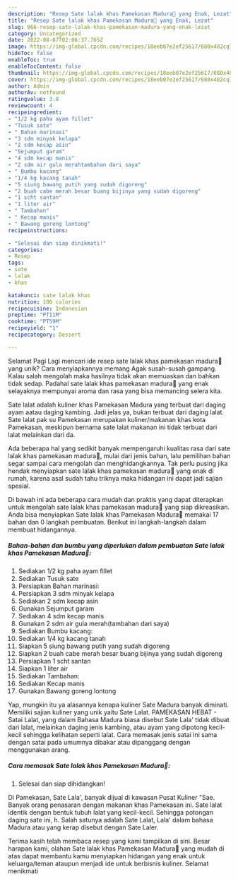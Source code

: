 ```yaml
---
description: "Resep Sate lalak khas Pamekasan Madura🍡 yang Enak, Lezat"
title: "Resep Sate lalak khas Pamekasan Madura🍡 yang Enak, Lezat"
slug: 966-resep-sate-lalak-khas-pamekasan-madura-yang-enak-lezat
category: Uncategorized
date: 2022-08-07T02:06:37.765Z
image: https://img-global.cpcdn.com/recipes/18eeb07e2ef25617/680x482cq70/sate-lalak-khas-pamekasan-madura-foto-resep-utama.jpg
hideToc: false
enableToc: true
enableTocContent: false
thumbnail: https://img-global.cpcdn.com/recipes/18eeb07e2ef25617/680x482cq70/sate-lalak-khas-pamekasan-madura-foto-resep-utama.jpg
cover: https://img-global.cpcdn.com/recipes/18eeb07e2ef25617/680x482cq70/sate-lalak-khas-pamekasan-madura-foto-resep-utama.jpg
author: Admin
authorAv: notfound
ratingvalue: 3.8
reviewcount: 4
recipeingredient:
- "1/2 kg paha ayam fillet"
- "Tusuk sate"
- " Bahan marinasi"
- "3 sdm minyak kelapa"
- "2 sdm kecap asin"
- "Sejumput garam"
- "4 sdm kecap manis"
- "2 sdm air gula merahtambahan dari saya"
- " Bumbu kacang"
- "1/4 kg kacang tanah"
- "5 siung bawang putih yang sudah digoreng"
- "2 buah cabe merah besar buang bijinya yang sudah digoreng"
- "1 scht santan"
- "1 liter air"
- " Tambahan"
- " Kecap manis"
- " Bawang goreng lontong"
recipeinstructions:

- "Selesai dan siap dinikmati!"
categories:
- Resep
tags:
- sate
- lalak
- khas

katakunci: sate lalak khas 
nutrition: 100 calories
recipecuisine: Indonesian
preptime: "PT11M"
cooktime: "PT59M"
recipeyield: "1"
recipecategory: Dessert

---
```



Selamat Pagi Lagi mencari ide resep sate lalak khas pamekasan madura🍡 yang unik? Cara menyiapkannya memang Agak susah-susah gampang. Kalau salah mengolah maka hasilnya tidak akan memuaskan dan bahkan tidak sedap. Padahal sate lalak khas pamekasan madura🍡 yang enak selayaknya mempunyai aroma dan rasa yang bisa memancing selera kita.


Sate lalat adalah kuliner khas Pamekasan Madura yang terbuat dari daging ayam aatau daging kambing. Jadi jelas ya, bukan terbuat dari daging lalat. Sate lalat pak su Pamekasan merupakan kuliner/makanan khas kota Pamekasan, meskipun bernama sate lalat makanan ini tidak terbuat dari lalat melainkan dari da.

Ada beberapa hal yang sedikit banyak mempengaruhi kualitas rasa dari sate lalak khas pamekasan madura🍡, mulai dari jenis bahan, lalu pemilihan bahan segar sampai cara mengolah dan menghidangkannya. Tak perlu pusing jika hendak menyiapkan sate lalak khas pamekasan madura🍡 yang enak di rumah, karena asal sudah tahu triknya maka hidangan ini dapat jadi sajian spesial.


Di bawah ini ada beberapa cara mudah dan praktis yang dapat diterapkan untuk mengolah sate lalak khas pamekasan madura🍡 yang siap dikreasikan. Anda bisa menyiapkan Sate lalak khas Pamekasan Madura🍡 memakai 17 bahan dan 0 langkah pembuatan. Berikut ini langkah-langkah dalam membuat hidangannya.

<!--inarticleads1-->

##### Bahan-bahan dan bumbu yang diperlukan dalam pembuatan Sate lalak khas Pamekasan Madura🍡:

1. Sediakan 1/2 kg paha ayam fillet
1. Sediakan Tusuk sate
1. Persiapkan  Bahan marinasi:
1. Persiapkan 3 sdm minyak kelapa
1. Sediakan 2 sdm kecap asin
1. Gunakan Sejumput garam
1. Sediakan 4 sdm kecap manis
1. Gunakan 2 sdm air gula merah(tambahan dari saya)
1. Sediakan  Bumbu kacang:
1. Sediakan 1/4 kg kacang tanah
1. Siapkan 5 siung bawang putih yang sudah digoreng
1. Siapkan 2 buah cabe merah besar buang bijinya yang sudah digoreng
1. Persiapkan 1 scht santan
1. Siapkan 1 liter air
1. Sediakan  Tambahan:
1. Sediakan  Kecap manis
1. Gunakan  Bawang goreng lontong


Yap, mungkin itu ya alasannya kenapa kuliner Sate Madura banyak diminati. Memiliki sajian kuliner yang unik yaitu Sate Lalat. PAMEKASAN HEBAT - Satai Lalat, yang dalam Bahasa Madura biasa disebut Sate Lala&#39; tidak dibuat dari lalat, melainkan daging jenis kambing, atau ayam yang dipotong kecil-kecil sehingga kelihatan seperti lalat. Cara memasak jenis satai ini sama dengan satai pada umumnya dibakar atau dipanggang dengan menggunakan arang. 

<!--inarticleads2-->

##### Cara memasak Sate lalak khas Pamekasan Madura🍡:


1. Selesai dan siap dihidangkan!

Di Pamekasan, Sate Lala&#39;, banyak dijual di kawasan Pusat Kuliner &#34;Sae. Banyak orang penasaran dengan makanan khas Pamekasan ini. Sate lalat identik dengan bentuk tubuh lalat yang kecil-kecil. Sehingga potongan daging sate ini, h. Salah satunya adalah Sate Lalat, Lala&#39; dalam bahasa Madura atau yang kerap disebut dengan Sate Laler. 

Terima kasih telah membaca resep yang kami tampilkan di sini. Besar harapan kami, olahan Sate lalak khas Pamekasan Madura🍡 yang mudah di atas dapat membantu kamu menyiapkan hidangan yang enak untuk keluarga/teman ataupun menjadi ide untuk berbisnis kuliner. Selamat menikmati
